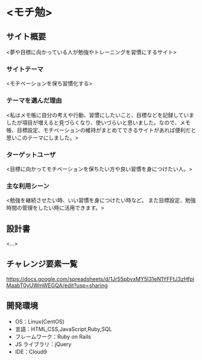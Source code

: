 # <モチ勉>

## サイト概要

<夢や目標に向かっている人が勉強やトレーニングを習慣にするサイト>

### サイトテーマ

<モチベーションを保ち習慣化する>

### テーマを選んだ理由

<私はメモ帳に自分の考えや行動、習慣にしたいこと、目標などを記録していましたが項目が増えると見づらくなり、使いづらいと思いました。なので、メモ帳、目標設定、モチベーションの維持がまとめてできるサイトがあれば便利だと思いこのテーマにしました。>

### ターゲットユーザ

<目標に向かってモチベーションを保ちたい方や良い習慣を身につけたい人。>

### 主な利用シーン

<勉強を継続させたい時、いい習慣を身につけたい時など。
また目標設定、勉強時間の管理をしたい時に活用できます。>

## 設計書

<...>

## チャレンジ要素一覧

<https://docs.google.com/spreadsheets/d/1Jr55pbyxMY5l31eN1YFFtJ3zHfpiMaabT0yUWmWEGQA/edit?usp=sharing>

## 開発環境

- OS：Linux(CentOS)
- 言語：HTML,CSS,JavaScript,Ruby,SQL
- フレームワーク：Ruby on Rails
- JS ライブラリ：jQuery
- IDE：Cloud9
